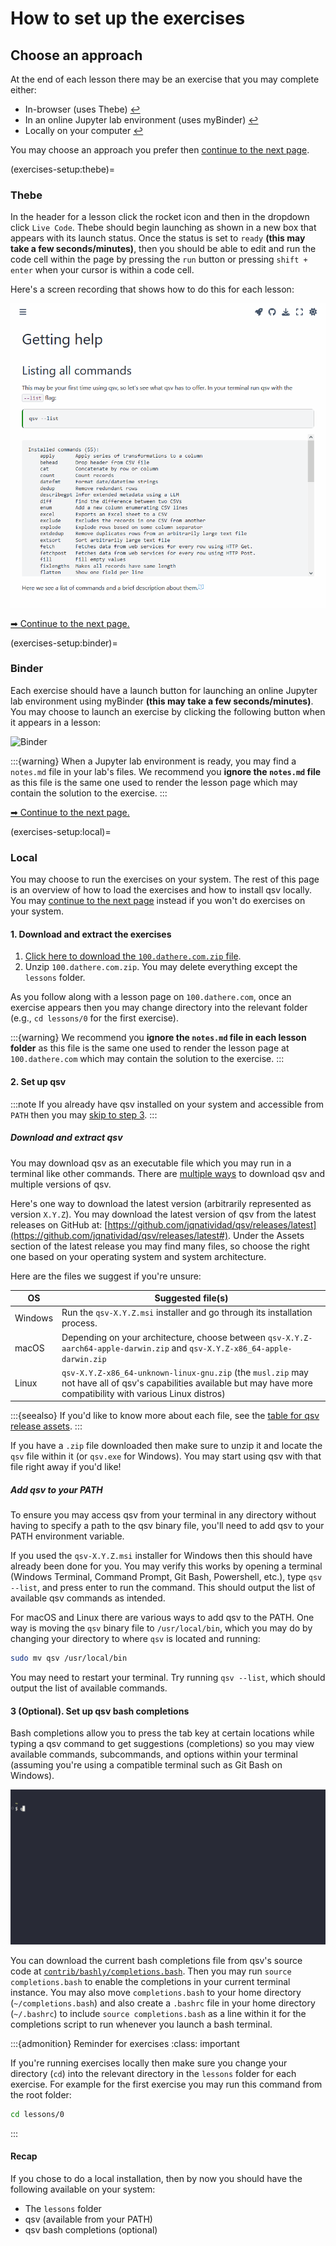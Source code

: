 # How to set up the exercises

## Choose an approach

At the end of each lesson there may be an exercise that you may complete either:

-   In-browser (uses Thebe) [↩](#thebe)
-   In an online Jupyter lab environment (uses myBinder) [↩](#binder)
-   Locally on your computer [↩](#local)

You may choose an approach you prefer then [continue to the next page](getting-started.md).

(exercises-setup:thebe)=

### Thebe

In the header for a lesson click the rocket icon and then in the dropdown click `Live Code`. Thebe should begin launching as shown in a new box that appears with its launch status. Once the status is set to `ready` **(this may take a few seconds/minutes)**, then you should be able to edit and run the code cell within the page by pressing the `run` button or pressing `shift + enter` when your cursor is within a code cell.

Here's a screen recording that shows how to do this for each lesson:

![Thebe demo](media/thebe-demo.gif)

[➡ Continue to the next page.](getting-started.md)

(exercises-setup:binder)=

### Binder

Each exercise should have a launch button for launching an online Jupyter lab environment using myBinder **(this may take a few seconds/minutes)**. You may choose to launch an exercise by clicking the following button when it appears in a lesson:

![Binder](https://mybinder.org/badge_logo.svg)

:::{warning}
When a Jupyter lab environment is ready, you may find a `notes.md` file in your lab's files. We recommend you **ignore the `notes.md` file** as this file is the same one used to render the lesson page which may contain the solution to the exercise.
:::

[➡ Continue to the next page.](getting-started.md)

(exercises-setup:local)=

### Local

You may choose to run the exercises on your system. The rest of this page is an overview of how to load the exercises and how to install qsv locally. You may [continue to the next page](getting-started.md) instead if you won't do exercises on your system.

#### 1. Download and extract the exercises

1. [Click here to download the `100.dathere.com.zip` file](https://github.com/dathere/100.dathere.com/archive/refs/heads/main.zip).
2. Unzip `100.dathere.com.zip`. You may delete everything except the `lessons` folder.

As you follow along with a lesson page on `100.dathere.com`, once an exercise appears then you may change directory into the relevant folder (e.g., `cd lessons/0` for the first exercise).

:::{warning}
We recommend you **ignore the `notes.md` file in each lesson folder** as this file is the same one used to render the lesson page at `100.dathere.com` which may contain the solution to the exercise.
:::

#### 2. Set up qsv

:::note
If you already have qsv installed on your system and accessible from `PATH` then you may [skip to step 3](#optional-set-up-qsv-bash-completions).
:::

##### Download and extract qsv

You may download qsv as an executable file which you may run in a terminal like other commands. There are [multiple ways](https://github.com/jqnatividad/qsv#installation-options) to download qsv and multiple versions of qsv.

Here's one way to download the latest version (arbitrarily represented as version `X.Y.Z`). You may download the latest version of qsv from the latest releases on GitHub at: [https://github.com/jqnatividad/qsv/releases/latest](https://github.com/jqnatividad/qsv/releases/latest#). Under the Assets section of the latest release you may find many files, so choose the right one based on your operating system and system architecture.

Here are the files we suggest if you're unsure:

| OS      | Suggested file(s)                                                                                                                                                     |
| ------- | --------------------------------------------------------------------------------------------------------------------------------------------------------------------- |
| Windows | Run the `qsv-X.Y.Z.msi` installer and go through its installation process.                                                                                            |
| macOS   | Depending on your architecture, choose between `qsv-X.Y.Z-aarch64-apple-darwin.zip` and `qsv-X.Y.Z-x86_64-apple-darwin.zip`                                           |
| Linux   | `qsv-X.Y.Z-x86_64-unknown-linux-gnu.zip` (the `musl.zip` may not have all of qsv's capabilities available but may have more compatibility with various Linux distros) |

:::{seealso}
If you'd like to know more about each file, see the [table for qsv release assets](qsv-release-assets).
:::

If you have a `.zip` file downloaded then make sure to unzip it and locate the `qsv` file within it (or `qsv.exe` for Windows). You may start using qsv with that file right away if you'd like!

##### Add qsv to your PATH

To ensure you may access qsv from your terminal in any directory without having to specify a path to the qsv binary file, you'll need to add qsv to your PATH environment variable.

If you used the `qsv-X.Y.Z.msi` installer for Windows then this should have already been done for you. You may verify this works by opening a terminal (Windows Terminal, Command Prompt, Git Bash, Powershell, etc.), type `qsv --list`, and press enter to run the command. This should output the list of available qsv commands as intended.

For macOS and Linux there are various ways to add qsv to the PATH. One way is moving the `qsv` binary file to `/usr/local/bin`, which you may do by changing your directory to where `qsv` is located and running:

```bash
sudo mv qsv /usr/local/bin
```

You may need to restart your terminal. Try running `qsv --list`, which should output the list of available commands.

#### 3 (Optional). Set up qsv bash completions

Bash completions allow you to press the tab key at certain locations while typing a qsv command to get suggestions (completions) so you may view available commands, subcommands, and options within your terminal (assuming you're using a compatible terminal such as Git Bash on Windows).

![qsv bash completions example](media/qsv-completions-demo.gif)

You can download the current bash completions file from qsv's source code at [`contrib/bashly/completions.bash`](https://github.com/jqnatividad/qsv/blob/master/contrib/bashly/completions.bash). Then you may run `source completions.bash` to enable the completions in your current terminal instance. You may also move `completions.bash` to your home directory (`~/completions.bash`) and also create a `.bashrc` file in your home directory (`~/.bashrc`) to include `source completions.bash` as a line within it for the completions script to run whenever you launch a bash terminal.

:::{admonition} Reminder for exercises
:class: important

If you're running exercises locally then make sure you change your directory (`cd`) into the relevant directory in the `lessons` folder for each exercise. For example for the first exercise you may run this command from the root folder:

```bash
cd lessons/0
```

:::

#### Recap

If you chose to do a local installation, then by now you should have the following available on your system:

-   The `lessons` folder
-   qsv (available from your PATH)
-   qsv bash completions (optional)

